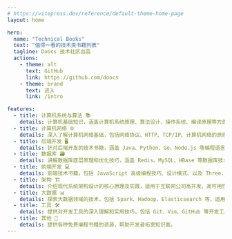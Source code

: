 ```yaml
---
# https://vitepress.dev/reference/default-theme-home-page
layout: home

hero:
  name: "Technical Books"
  text: "值得一看的技术类书籍列表"
  tagline: Doocs 技术社区出品
  actions:
    - theme: alt
      text: GitHub
      link: https://github.com/doocs
    - theme: brand
      text: 进入
      link: /intro

features:
  - title: 计算机系统与算法 📚
    details: 计算机基础知识，涵盖计算机系统原理、算法设计、操作系统、编译原理等方面的经典教材。
  - title: 计算机网络 🌐
    details: 深入了解计算机网络基础，包括网络协议、HTTP、TCP/IP、计算机网络的原理与应用。
  - title: 后端开发 🖥️
    details: 针对后端开发的技术书籍，涵盖 Java、Python、Go、Node.js 等编程语言与高并发系统设计。
  - title: 数据库 🗃️
    details: 讲解数据库底层原理和优化技巧，涵盖 Redis、MySQL、HBase 等数据库技术。
  - title: 前端开发 💻
    details: 前端技术书籍，包括 JavaScript 高级编程技巧、设计模式、以及 Three.js 和 Web 开发实战。
  - title: 架构 🏗️
    details: 介绍现代系统架构设计的核心原理及实践，适用于互联网公司高并发、高可用性技术架构。
  - title: 大数据 📊
    details: 探索大数据领域的技术，包括 Spark、Hadoop、Elasticsearch 等，适用于分布式数据处理与分析。
  - title: 工具 🛠️
    details: 提供对开发工具的深入理解和实用技巧，包括 Git、Vim、GitHub 等开发工具的使用。
  - title: 其他 🔗
    details: 提供各种免费编程书籍的资源，帮助开发者拓宽知识面。
---
```


